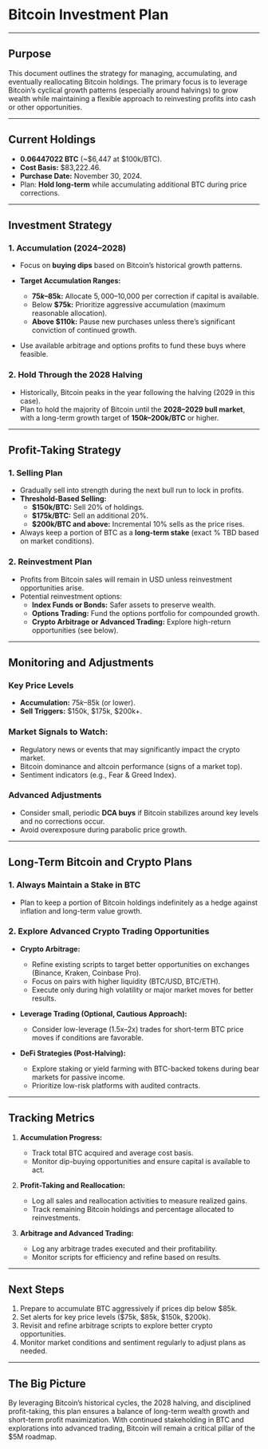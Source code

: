 # **Bitcoin Investment Plan**

---

## **Purpose**  
This document outlines the strategy for managing, accumulating, and eventually reallocating Bitcoin holdings. The primary focus is to leverage Bitcoin’s cyclical growth patterns (especially around halvings) to grow wealth while maintaining a flexible approach to reinvesting profits into cash or other opportunities.

---

## **Current Holdings**  
- **0.06447022 BTC** (~$6,447 at $100k/BTC).  
- **Cost Basis:** $83,222.46.  
- **Purchase Date:** November 30, 2024.  
- Plan: **Hold long-term** while accumulating additional BTC during price corrections.  

---

## **Investment Strategy**

### **1. Accumulation (2024–2028)**  
- Focus on **buying dips** based on Bitcoin’s historical growth patterns.  
- **Target Accumulation Ranges:**  
  - **$75k–$85k:** Allocate $5,000–$10,000 per correction if capital is available.  
  - Below **$75k:** Prioritize aggressive accumulation (maximum reasonable allocation).  
  - **Above $110k:** Pause new purchases unless there’s significant conviction of continued growth.  

- Use available arbitrage and options profits to fund these buys where feasible.  

### **2. Hold Through the 2028 Halving**  
- Historically, Bitcoin peaks in the year following the halving (2029 in this case).  
- Plan to hold the majority of Bitcoin until the **2028–2029 bull market**, with a long-term growth target of **$150k–$200k/BTC** or higher.

---

## **Profit-Taking Strategy**  

### **1. Selling Plan**  
- Gradually sell into strength during the next bull run to lock in profits.  
- **Threshold-Based Selling:**  
  - **$150k/BTC:** Sell 20% of holdings.  
  - **$175k/BTC:** Sell an additional 20%.  
  - **$200k/BTC and above:** Incremental 10% sells as the price rises.  
- Always keep a portion of BTC as a **long-term stake** (exact % TBD based on market conditions).

### **2. Reinvestment Plan**  
- Profits from Bitcoin sales will remain in USD unless reinvestment opportunities arise.  
- Potential reinvestment options:  
  - **Index Funds or Bonds:** Safer assets to preserve wealth.  
  - **Options Trading:** Fund the options portfolio for compounded growth.  
  - **Crypto Arbitrage or Advanced Trading:** Explore high-return opportunities (see below).

---

## **Monitoring and Adjustments**  

### **Key Price Levels**  
- **Accumulation:** $75k–$85k (or lower).  
- **Sell Triggers:** $150k, $175k, $200k+.  

### **Market Signals to Watch:**  
- Regulatory news or events that may significantly impact the crypto market.  
- Bitcoin dominance and altcoin performance (signs of a market top).  
- Sentiment indicators (e.g., Fear & Greed Index).  

### **Advanced Adjustments**  
- Consider small, periodic **DCA buys** if Bitcoin stabilizes around key levels and no corrections occur.  
- Avoid overexposure during parabolic price growth.

---

## **Long-Term Bitcoin and Crypto Plans**

### **1. Always Maintain a Stake in BTC**  
- Plan to keep a portion of Bitcoin holdings indefinitely as a hedge against inflation and long-term value growth.  

### **2. Explore Advanced Crypto Trading Opportunities**  
- **Crypto Arbitrage:**  
  - Refine existing scripts to target better opportunities on exchanges (Binance, Kraken, Coinbase Pro).  
  - Focus on pairs with higher liquidity (BTC/USD, BTC/ETH).  
  - Execute only during high volatility or major market moves for better results.  

- **Leverage Trading (Optional, Cautious Approach):**  
  - Consider low-leverage (1.5x–2x) trades for short-term BTC price moves if conditions are favorable.  

- **DeFi Strategies (Post-Halving):**  
  - Explore staking or yield farming with BTC-backed tokens during bear markets for passive income.  
  - Prioritize low-risk platforms with audited contracts.  

---

## **Tracking Metrics**  
1. **Accumulation Progress:**  
   - Track total BTC acquired and average cost basis.  
   - Monitor dip-buying opportunities and ensure capital is available to act.  

2. **Profit-Taking and Reallocation:**  
   - Log all sales and reallocation activities to measure realized gains.  
   - Track remaining Bitcoin holdings and percentage allocated to reinvestments.  

3. **Arbitrage and Advanced Trading:**  
   - Log any arbitrage trades executed and their profitability.  
   - Monitor scripts for efficiency and refine based on results.  

---

## **Next Steps**
1. Prepare to accumulate BTC aggressively if prices dip below $85k.  
2. Set alerts for key price levels ($75k, $85k, $150k, $200k).  
3. Revisit and refine arbitrage scripts to explore better crypto opportunities.  
4. Monitor market conditions and sentiment regularly to adjust plans as needed.  

---

## **The Big Picture**  
By leveraging Bitcoin’s historical cycles, the 2028 halving, and disciplined profit-taking, this plan ensures a balance of long-term wealth growth and short-term profit maximization. With continued stakeholding in BTC and explorations into advanced trading, Bitcoin will remain a critical pillar of the $5M roadmap.  
